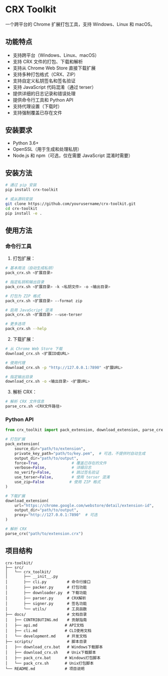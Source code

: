 # CRX Toolkit

一个跨平台的 Chrome 扩展打包工具，支持 Windows、Linux 和 macOS。

## 功能特点

- 支持跨平台（Windows、Linux、macOS）
- 支持 CRX 文件的打包、下载和解析
- 支持从 Chrome Web Store 直接下载扩展
- 支持多种打包格式（CRX、ZIP）
- 支持自定义私钥签名和签名验证
- 支持 JavaScript 代码混淆（通过 terser）
- 提供详细的日志记录和错误处理
- 提供命令行工具和 Python API
- 支持代理设置（下载时）
- 支持强制覆盖已存在文件

## 安装要求

- Python 3.6+
- OpenSSL（用于生成和处理私钥）
- Node.js 和 npm（可选，仅在需要 JavaScript 混淆时需要）

## 安装方法

```bash
# 通过 pip 安装
pip install crx-toolkit

# 或从源码安装
git clone https://github.com/yourusername/crx-toolkit.git
cd crx-toolkit
pip install -e .
```

## 使用方法

### 命令行工具

1. 打包扩展：

```bash
# 基本用法（自动生成私钥）
pack_crx.sh <扩展目录>

# 指定私钥和输出目录
pack_crx.sh <扩展目录> -k <私钥文件> -o <输出目录>

# 打包为 ZIP 格式
pack_crx.sh <扩展目录> --format zip

# 启用 JavaScript 混淆
pack_crx.sh <扩展目录> --use-terser

# 更多选项
pack_crx.sh --help
```

2. 下载扩展：

```bash
# 从 Chrome Web Store 下载
download_crx.sh <扩展ID或URL>

# 使用代理
download_crx.sh -p "http://127.0.0.1:7890" <扩展URL>

# 指定输出目录
download_crx.sh -o <输出目录> <扩展URL>
```

3. 解析 CRX：

```bash
# 解析 CRX 文件信息
parse_crx.sh <CRX文件路径>
```

### Python API

```python
from crx_toolkit import pack_extension, download_extension, parse_crx

# 打包扩展
pack_extension(
    source_dir="path/to/extension",
    private_key_path="path/to/key.pem",  # 可选，不提供时自动生成
    output_dir="path/to/output",
    force=True,              # 覆盖已存在的文件
    verbose=False,           # 详细日志
    no_verify=False,         # 跳过签名验证
    use_terser=False,        # 使用 terser 混淆
    use_zip=False           # 使用 ZIP 格式
)

# 下载扩展
download_extension(
    url="https://chrome.google.com/webstore/detail/extension-id",
    output_dir="path/to/output",
    proxy="http://127.0.0.1:7890"  # 可选
)

# 解析 CRX
parse_crx("path/to/extension.crx")
```

## 项目结构

```
crx-toolkit/
├── src/
│   └── crx_toolkit/
│       ├── __init__.py
│       ├── cli.py         # 命令行接口
│       ├── packer.py      # 打包功能
│       ├── downloader.py  # 下载功能
│       ├── parser.py      # CRX解析
│       ├── signer.py      # 签名功能
│       └── utils/         # 工具函数
├── docs/                  # 文档目录
│   ├── CONTRIBUTING.md    # 贡献指南
│   ├── api.md            # API文档
│   ├── cli.md            # CLI使用文档
│   └── development.md     # 开发文档
├── scripts/               # 脚本目录
│   ├── download_crx.bat   # Windows下载脚本
│   ├── download_crx.sh    # Unix下载脚本
│   ├── pack_crx.bat      # Windows打包脚本
│   └── pack_crx.sh       # Unix打包脚本
└── README.md             # 项目说明
```

